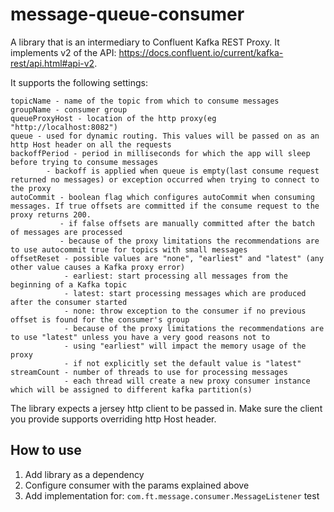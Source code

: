 # message-queue-consumer

A library that is an intermediary to Confluent Kafka REST Proxy. It implements v2 of the API: <https://docs.confluent.io/current/kafka-rest/api.html#api-v2>.

It supports the following settings:


```
topicName - name of the topic from which to consume messages
groupName - consumer group
queueProxyHost - location of the http proxy(eg "http://localhost:8082")
queue - used for dynamic routing. This values will be passed on as an http Host header on all the requests
backoffPeriod - period in milliseconds for which the app will sleep before trying to consume messages 
        - backoff is applied when queue is empty(last consume request returned no messages) or exception occurred when trying to connect to the proxy
autoCommit - boolean flag which configures autoCommit when consuming messages. If true offsets are committed if the consume request to the proxy returns 200.
           - if false offsets are manually committed after the batch of messages are processed
           - because of the proxy limitations the recommendations are to use autocommit true for topics with small messages
offsetReset - possible values are "none", "earliest" and "latest" (any other value causes a Kafka proxy error)
            - earliest: start processing all messages from the beginning of a Kafka topic
            - latest: start processing messages which are produced after the consumer started
            - none: throw exception to the consumer if no previous offset is found for the consumer's group
            - because of the proxy limitations the recommendations are to use "latest" unless you have a very good reasons not to
            - using "earliest" will impact the memory usage of the proxy
            - if not explicitly set the default value is "latest"
streamCount - number of threads to use for processing messages
            - each thread will create a new proxy consumer instance which will be assigned to different kafka partition(s)
```
The library expects a jersey http client to be passed in. Make sure the client you provide supports overriding http Host header.

## How to use

1. Add library as a dependency
1. Configure consumer with the params explained above
1. Add implementation for: `com.ft.message.consumer.MessageListener`
test
